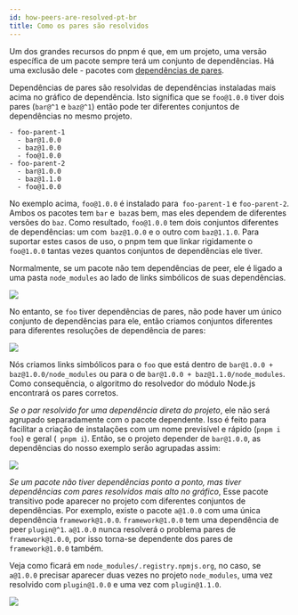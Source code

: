```yaml
---
id: how-peers-are-resolved-pt-br
title: Como os pares são resolvidos
---
```


Um dos grandes recursos do pnpm é que, em um projeto, uma versão específica de um pacote sempre terá
um conjunto de dependências. Há uma exclusão dele - pacotes com [dependências de pares](https://docs.npmjs.com/files/package.json#peerdependencies).

Dependências de pares são resolvidas de dependências instaladas mais acima no gráfico de dependência.
Isto significa que se `foo@1.0.0` tiver dois pares (`bar@^1` e `baz@^1`) então pode ter diferentes conjuntos de dependências
no mesmo projeto.

```
- foo-parent-1
  - bar@1.0.0
  - baz@1.0.0
  - foo@1.0.0
- foo-parent-2
  - bar@1.0.0
  - baz@1.1.0
  - foo@1.0.0
```

No exemplo acima, `foo@1.0.0` é instalado para` foo-parent-1` e `foo-parent-2`. Ambos os pacotes tem `bar` e` baz`as bem, mas
eles dependem de diferentes versões do `baz`. Como resultado, `foo@1.0.0` tem dois conjuntos diferentes de dependências: um com` baz@1.0.0`
e o outro com `baz@1.1.0`. Para suportar estes casos de uso, o pnpm tem que linkar rigidamente o `foo@1.0.0` tantas vezes quantos conjuntos de dependências ele tiver.

Normalmente, se um pacote não tem dependências de peer, ele é ligado a uma pasta `node_modules` ao lado de links simbólicos de suas dependências.

![](/img/how-peers-are-resolved/1.png)

No entanto, se `foo` tiver dependências de pares, não pode haver um único conjunto de dependências para ele, então
criamos conjuntos diferentes para diferentes resoluções de dependência de pares:

![](/img/how-peers-are-resolved/2.png)

Nós criamos links simbólicos para o `foo` que está dentro de `bar@1.0.0 + baz@1.0.0/node_modules` ou para o de `bar@1.0.0 + baz@1.1.0/node_modules`.
Como consequência, o algoritmo do resolvedor do módulo Node.js encontrará os pares corretos.

*Se o par resolvido for uma dependência direta do projeto*, ele não será agrupado separadamente com o pacote dependente.
Isso é feito para facilitar a criação de instalações com um nome previsível e rápido (`pnpm i foo`) e geral (` pnpm i`).
Então, se o projeto depender de `bar@1.0.0`, as dependências do nosso exemplo serão agrupadas assim:

![](/img/how-peers-are-resolved/3.png)

*Se um pacote não tiver dependências ponto a ponto, mas tiver dependências com pares resolvidos mais alto no gráfico*,
Esse pacote transitivo pode aparecer no projeto com diferentes conjuntos de dependências. Por exemplo, existe o pacote `a@1.0.0`
com uma única dependência `framework@1.0.0`. `framework@1.0.0` tem uma dependência de peer `plugin@^1`. `a@1.0.0` nunca resolverá o problema
pares de `framework@1.0.0`, por isso torna-se dependente dos pares de `framework@1.0.0` também.

Veja como ficará em `node_modules/.registry.npmjs.org`, no caso, se `a@1.0.0` precisar aparecer duas vezes no projeto
`node_modules`, uma vez resolvido com `plugin@1.0.0` e uma vez com `plugin@1.1.0`.

![](/img/how-peers-are-resolved/4.png)
